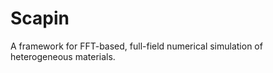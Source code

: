 # Scapin

A framework for FFT-based, full-field numerical simulation of heterogeneous
materials.

<!-- Local Variables: -->
<!-- fill-column: 80 -->
<!-- End: -->
